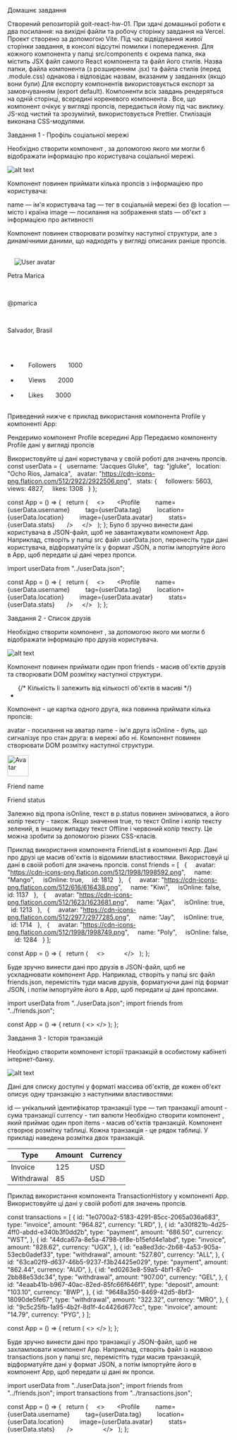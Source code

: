 Домашнє завдання

  Створений репозиторій goit-react-hw-01.
  При здачі домашньої роботи є два посилання: на вихідні файли та робочу сторінку завдання на Vercel.
  Проект створено за допомогою Vite.
  Під час відвідування живої сторінки завдання, в консолі відсутні помилки і попередження.
  Для кожного компонента у папці src/components є окрема папка, яка містить JSX файл самого React компонента та файл його стилів. Назва папки, файла компонента (з розширенням .jsx) та файла стилів (перед .module.css) однакова і відповідає назвам, вказаним у завданнях (якщо вони були)
  Для експорту компонентів використовується експорт за замовчуванням (export default).
  Компоненти всіх завдань рендеряться на одній сторінці, всередині кореневого компонента <App>.
  Все, що компонент очікує у вигляді пропсів, передається йому під час виклику.
  JS-код чистий та зрозумілий, використовується Prettier.
  Стилізація виконана CSS-модулями.

Завдання 1 - Профіль соціальної мережі

Необхідно створити компонент <Profile>, за допомогою якого ми могли б відображати інформацію про користувача соціальної мережі.

![alt text](image.png)

Компонент повинен приймати кілька пропсів з інформацією про користувача:

name — ім'я користувача
tag — тег в соціальній мережі без @
location — місто і країна
image — посилання на зображення
stats — об'єкт з інформацією про активності

Компонент повинен створювати розмітку наступної структури, але з динамічними даними, що надходять у вигляді описаних раніше пропсів.

<div>
  <div>
    <img
      src="https://cdn-icons-png.flaticon.com/512/1077/1077012.png"
      alt="User avatar"
    />
    <p>Petra Marica</p>
    <p>@pmarica</p>
    <p>Salvador, Brasil</p>
  </div>

<ul>
    <li>
      <span>Followers</span>
      <span>1000</span>
    </li>
    <li>
      <span>Views</span>
      <span>2000</span>
    </li>
    <li>
      <span>Likes</span>
      <span>3000</span>
    </li>
  </ul>

</div>
Приведений нижче є приклад використання компонента Profile у компоненті App:

Рендеримо компонент Profile всередині App
Передаємо компоненту Profile дані у вигляді пропсів

Використовуйте ці дані користувача у своїй роботі для значень пропсів.
const userData = {
  username: "Jacques Gluke",
  tag: "jgluke",
  location: "Ocho Rios, Jamaica",
  avatar: "https://cdn-icons-png.flaticon.com/512/2922/2922506.png",
  stats: {
    followers: 5603,
    views: 4827,
    likes: 1308
  }
};

const App = () => {
  return (
    <>
      <Profile
        name={userData.username}
        tag={userData.tag}
        location={userData.location}
        image={userData.avatar}
        stats={userData.stats}
      />
    </>
  );
};
Було б зручно винести дані користувача в JSON-файл, щоб не завантажувати компонент App. Наприклад, створіть у папці src файл userData.json, перенесіть туди дані користувача, відформатуйте їх у формат JSON, а потім імпортуйте його в App, щоб передати ці дані через пропси.

import userData from "../userData.json";

const App = () => {
  return (
    <>
      <Profile
        name={userData.username}
        tag={userData.tag}
        location={userData.location}
        image={userData.avatar}
        stats={userData.stats}
      />
    </>
  );
};

Завдання 2 - Список друзів

Необхідно створити компонент <FriendList>, за допомогою якого ми могли б відображати інформацію про друзів користувача.

![alt text](image-1.png)

Компонент <FriendList> повинен приймати один проп friends - масив об'єктів друзів та створювати DOM розмітку наступної структури.

<ul>
	{/* Кількість li залежить від кількості об'єктів в масиві */}
	<li>
		<FriendListItem />
	</li>
</ul>

Компонент <FriendListItem> - це картка одного друга, яка повинна приймати кілька пропсів:

avatar - посилання на аватар
name - ім'я друга
isOnline - буль, що сигналізує про стан друга: в мережі або ні.
Компонент <FriendListItem> повинен створювати DOM розмітку наступної структури.

<div>
  <img src="" alt="Avatar" width="48" />
  <p>Friend name</p>
  <p>Friend status</p>
</div>

Залежно від пропа isOnline, текст в p.status повинен змінюватися, а його колір тексту - також. Якщо значення true, то текст Online і колір тексту зелений, в іншому випадку текст Offline і червоний колір тексту. Це можна зробити за допомогою різних CSS-класів.

Приклад використання компонента FriendList в компоненті App. Дані про друзі це масив об'єктів із відомими властивостями. Використовуй ці дані в своїй роботі для значень пропсів.
const friends = [
  {
    avatar: "https://cdn-icons-png.flaticon.com/512/1998/1998592.png",
    name: "Mango",
    isOnline: true,
    id: 1812
  },
  {
    avatar: "https://cdn-icons-png.flaticon.com/512/616/616438.png",
    name: "Kiwi",
    isOnline: false,
    id: 1137
  },
  {
    avatar: "https://cdn-icons-png.flaticon.com/512/1623/1623681.png",
    name: "Ajax",
    isOnline: true,
    id: 1213
  },
  {
    avatar: "https://cdn-icons-png.flaticon.com/512/2977/2977285.png",
    name: "Jay",
    isOnline: true,
    id: 1714
  },
  {
    avatar: "https://cdn-icons-png.flaticon.com/512/1998/1998749.png",
    name: "Poly",
    isOnline: false,
    id: 1284
  }
];

const App = () => {
  return (
    <>
      <FriendList friends={friends} />
    </>
  );
};

Буде зручно винести дані про друзів в JSON-файл, щоб не ускладнювати компонент App. Наприклад, створіть у папці src файл friends.json, перемістіть туди масив друзів, форматуючи дані під формат JSON, і потім імпортуйте його в App, щоб передати ці дані пропсами.

import userData from "../userData.json";
import friends from "../friends.json";

const App = () => {
return (
<>
<Profile
        name={userData.username}
        tag={userData.tag}
        location={userData.location}
        image={userData.avatar}
        stats={userData.stats}
      />
<FriendList friends={friends} />
</>
);
};

Завдання 3 - Історія транзакцій

Необхідно створити компонент історії транзакцій в особистому кабінеті інтернет-банку.

![alt text](image-2.png)

Дані для списку доступні у форматі массива об'єктів, де кожен об'єкт описує одну транзакцію з наступними властивостями:

id — унікальний ідентифікатор транзакції
type — тип транзакції
amount - сума транзакції
currency - тип валюти
Необхідно створити компонент <TransactionHistory>, який приймає один проп items - масив об'єктів транзакцій. Компонент створює розмітку таблиці. Кожна транзакція - це рядок таблиці. У прикладі наведена розмітка двох транзакцій.

<table>
  <thead>
    <tr>
      <th>Type</th>
      <th>Amount</th>
      <th>Currency</th>
    </tr>
  </thead>

  <tbody>
    <tr>
      <td>Invoice</td>
      <td>125</td>
      <td>USD</td>
    </tr>
    <tr>
      <td>Withdrawal</td>
      <td>85</td>
      <td>USD</td>
    </tr>
  </tbody>
</table>

Приклад використання компонента TransactionHistory у компоненті App. Використовуйте ці дані у своїй роботі для значень пропсів.

const transactions = [
{
id: "1e0700a2-5183-4291-85cc-2065a036a683",
type: "invoice",
amount: "964.82",
currency: "LRD",
},
{
id: "a30f821b-4d25-4ff0-abdd-e340b3f0dd2b",
type: "payment",
amount: "686.50",
currency: "WST",
},
{
id: "44dca67a-8e5a-4798-bf8e-b15efd4e1abd",
type: "invoice",
amount: "828.62",
currency: "UGX",
},
{
id: "ea8ed3dc-2b68-4a53-905a-53ecb0adef33",
type: "withdrawal",
amount: "527.80",
currency: "ALL",
},
{
id: "63ca02f9-d637-46b5-9237-f3b24425e029",
type: "payment",
amount: "862.44",
currency: "AUD",
},
{
id: "ed0263e8-59a5-4bf1-87e0-2bb88e53dc34",
type: "withdrawal",
amount: "907.00",
currency: "GEL",
},
{
id: "4eaab41b-b967-40ac-82ed-85fc66f646f1",
type: "deposit",
amount: "103.10",
currency: "BWP",
},
{
id: "9648a350-8469-42d5-8bf3-18090de5fe67",
type: "withdrawal",
amount: "322.32",
currency: "MRO",
},
{
id: "9c5c25fb-1a95-4b2f-8d1f-4c4426d677cc",
type: "invoice",
amount: "14.79",
currency: "PYG",
}
];

const App = () => {
return (
<>
<TransactionHistory items={transactions} />
</>
);
};

Буде зручно винести дані про транзакції у JSON-файл, щоб не захламлювати компонент App. Наприклад, створіть файл із назвою transactions.json у папці src, перемістіть туди масив транзакцій, відформатуйте дані у формат JSON, а потім імпортуйте його в компонент App, щоб передати ці дані як пропси.

import userData from "../userData.json";
import friends from "../friends.json";
import transactions from "../transactions.json";

const App = () => {
  return (
    <>
      <Profile
        name={userData.username}
        tag={userData.tag}
        location={userData.location}
        image={userData.avatar}
        stats={userData.stats}
      />
      <FriendList friends={friends} />
      <TransactionHistory items={transactions} />
    </>
  );
};
